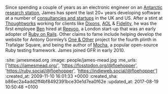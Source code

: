 Since spending a couple of years as an electronic engineer on an [Antarctic research station](http://www.antarctica.ac.uk/about_bas/our_history/stations_and_refuges/faraday.php), James has spent the last 20+ years developing software at a number of [consultancies and startups](http://www.linkedin.com/in/jamesmead#experience) in the UK and US. After a stint at [Thoughtworks](http://www.thoughtworks.co.uk) working for clients like [Dixons](http://www.dsgiplc.com/), [AOL](http://www.aol.co.uk/) & [Fidelity](http://www.fidelity.co.uk/), he was the first employee [Ben](/ben-griffiths) hired at [Reevoo](http://www.reevoo.com/), a London start-up that was an early adopter of [Ruby on Rails](http://rubyonrails.org/). Other claims to fame include helping develop the website for Antony Gormley’s [One & Other](http://www.oneandother.co.uk/) project for the fourth plinth in Trafalgar Square, and being the author of [Mocha](/mocha), a popular open-source Ruby testing framework. James joined GFR in early 2010.

:site: jamesmead.org
:image: people/james-mead.jpg
:me_urls: ['https://jamesmead.org/', 'https://fosstodon.org/@floehopper', 'https://ruby.social/@floehopper', 'https://indieweb.social/@floehopper']
:created_at: 2009-11-10 16:01:33 +0000
:created_sha: b86ec2a4add2ff4bf8492391bce30e1d7ea0f62e
:updated_at: 2017-08-19 10:50:48 +0100
